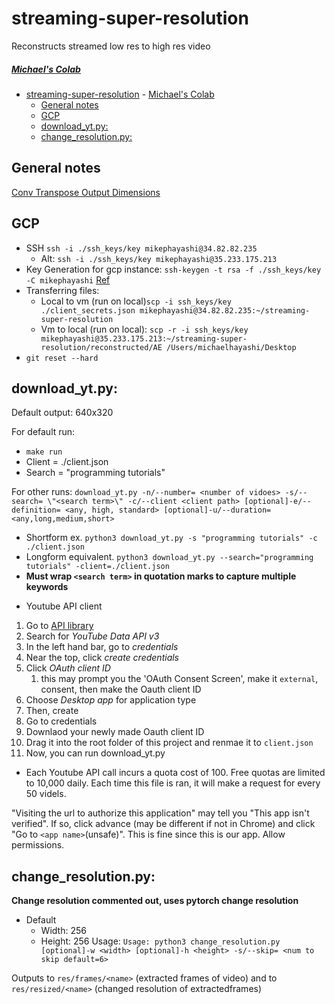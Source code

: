 # streaming-super-resolution
Reconstructs streamed low res to high res video

##### [Michael's Colab](https://colab.research.google.com/drive/14aq0YhkuuyEN0FXvNIfEwVEwdBC8nbSg#scrollTo=GytH-0oJXJkX)


- [streaming-super-resolution](#streaming-super-resolution)
        - [Michael's Colab](#michaels-colab)
  - [General notes](#general-notes)
  - [GCP](#gcp)
  - [download_yt.py:](#downloadytpy)
  - [change_resolution.py:](#changeresolutionpy)

## General notes

[Conv Transpose Output Dimensions](https://datascience.stackexchange.com/questions/26451/how-to-calculate-the-output-shape-of-conv2d-transpose)

## GCP
* SSH `ssh -i ./ssh_keys/key mikephayashi@34.82.82.235`
  * Alt: `ssh -i ./ssh_keys/key mikephayashi@35.233.175.213`
* Key Generation for gcp instance: `ssh-keygen -t rsa -f ./ssh_keys/key -C mikephayashi` [Ref](https://www.youtube.com/watch?v=2ibBF9YqveY)
* Transferring files: 
  * Local to vm (run on local)`scp -i ssh_keys/key ./client_secrets.json mikephayashi@34.82.82.235:~/streaming-super-resolution`
  * Vm to local (run on local): `scp -r -i ssh_keys/key mikephayashi@35.233.175.213:~/streaming-super-resolution/reconstructed/AE /Users/michaelhayashi/Desktop`
* `git reset --hard`

## download_yt.py:

Default output: 640x320

For default run:
- `make run` 
- Client = ./client.json
- Search = "programming tutorials"

For other runs:
`download_yt.py -n/--number= <number of vidoes> -s/--search= \"<search term>\" -c/--client <client path> [optional]-e/--definition= <any, high, standard> [optional]-u/--duration= <any,long,medium,short>`
- Shortform ex. `python3 download_yt.py -s "programming tutorials" -c ./client.json`
- Longform equivalent. `python3 download_yt.py --search="programming tutorials" -client=./client.json`
- **Must wrap `<search term>` in quotation marks to capture multiple keywords**

* Youtube API client
  
1. Go to [API library](https://console.developers.google.com/apis/library?project=fluted-equinox-277319&folder&organizationId)
2. Search for *YouTube Data API v3*
3. In the left hand bar, go to *credentials*
4. Near the top, click *create credentials*
5. Click *OAuth client ID*
   1. this may prompt you the 'OAuth Consent Screen', make it `external`, consent, then make the Oauth client ID
6. Choose *Desktop app* for application type
7. Then, create
8. Go to credentials
9. Downlaod your newly made Oauth client ID
10. Drag it into the root folder of this project and renmae it to `client.json`
11. Now, you can run download_yt.py

* Each Youtube API call incurs a quota cost of 100. Free quotas are limited to 10,000 daily. Each time this file is ran, it will make a request for every 50 videls. 

"Visiting the url to authorize this application" may tell you "This app isn't verified". If so, click advance (may be different if not in Chrome) and click "Go to `<app name>`(unsafe)". This is fine since this is our app. Allow permissions.

## change_resolution.py:
**Change resolution commented out, uses pytorch change resolution**
- Default
  - Width: 256
  - Height: 256
Usage: `Usage: python3 change_resolution.py [optional]-w <width> [optional]-h <height> -s/--skip= <num to skip default=6>`

Outputs to `res/frames/<name>` (extracted frames of video) and to `res/resized/<name>` (changed resolution of extractedframes)